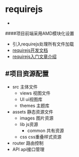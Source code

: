 # requirejs
-

####项目前端采用AMD模块化设置

* 引入requirejs处理所有文件加载
* [requirejs开发文档](https://requirejs.org/)
* [requirejs入门文章介绍](http://www.cnblogs.com/snandy/archive/2012/05/23/2513712.html)

#项目资源配置
-

* src 主体文件
  + views 视图文件
  + UI ui视图库
  + themes 主题库 
* assets 静态资源文件
  + images 图片资源
  + lib js资源
    + common 共有资源
  + css css重叠样式资源
* router 路由控制
* API api接口管理